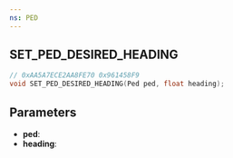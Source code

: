 ```yaml
---
ns: PED
---
```

## SET_PED_DESIRED_HEADING

```c
// 0xAA5A7ECE2AA8FE70 0x961458F9
void SET_PED_DESIRED_HEADING(Ped ped, float heading);
```

## Parameters
* **ped**:
* **heading**:
